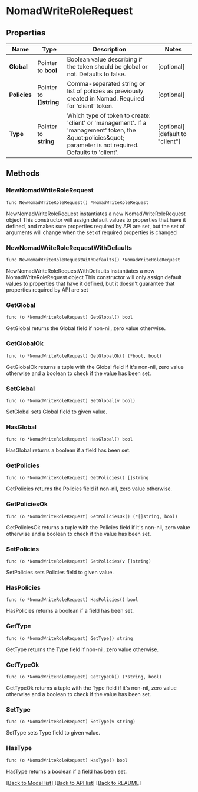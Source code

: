 # NomadWriteRoleRequest


## Properties

Name | Type | Description | Notes
------------ | ------------- | ------------- | -------------
**Global** | Pointer to **bool** | Boolean value describing if the token should be global or not. Defaults to false. | [optional] 
**Policies** | Pointer to **[]string** | Comma-separated string or list of policies as previously created in Nomad. Required for &#x27;client&#x27; token. | [optional] 
**Type** | Pointer to **string** | Which type of token to create: &#x27;client&#x27; or &#x27;management&#x27;. If a &#x27;management&#x27; token, the \&quot;policies\&quot; parameter is not required. Defaults to &#x27;client&#x27;. | [optional] [default to "client"]



## Methods


### NewNomadWriteRoleRequest

`func NewNomadWriteRoleRequest() *NomadWriteRoleRequest`

NewNomadWriteRoleRequest instantiates a new NomadWriteRoleRequest object
This constructor will assign default values to properties that have it defined,
and makes sure properties required by API are set, but the set of arguments
will change when the set of required properties is changed

### NewNomadWriteRoleRequestWithDefaults

`func NewNomadWriteRoleRequestWithDefaults() *NomadWriteRoleRequest`

NewNomadWriteRoleRequestWithDefaults instantiates a new NomadWriteRoleRequest object
This constructor will only assign default values to properties that have it defined,
but it doesn't guarantee that properties required by API are set


### GetGlobal

`func (o *NomadWriteRoleRequest) GetGlobal() bool`

GetGlobal returns the Global field if non-nil, zero value otherwise.

### GetGlobalOk

`func (o *NomadWriteRoleRequest) GetGlobalOk() (*bool, bool)`

GetGlobalOk returns a tuple with the Global field if it's non-nil, zero value otherwise
and a boolean to check if the value has been set.

### SetGlobal

`func (o *NomadWriteRoleRequest) SetGlobal(v bool)`

SetGlobal sets Global field to given value.


### HasGlobal

`func (o *NomadWriteRoleRequest) HasGlobal() bool`

HasGlobal returns a boolean if a field has been set.




### GetPolicies

`func (o *NomadWriteRoleRequest) GetPolicies() []string`

GetPolicies returns the Policies field if non-nil, zero value otherwise.

### GetPoliciesOk

`func (o *NomadWriteRoleRequest) GetPoliciesOk() (*[]string, bool)`

GetPoliciesOk returns a tuple with the Policies field if it's non-nil, zero value otherwise
and a boolean to check if the value has been set.

### SetPolicies

`func (o *NomadWriteRoleRequest) SetPolicies(v []string)`

SetPolicies sets Policies field to given value.


### HasPolicies

`func (o *NomadWriteRoleRequest) HasPolicies() bool`

HasPolicies returns a boolean if a field has been set.




### GetType

`func (o *NomadWriteRoleRequest) GetType() string`

GetType returns the Type field if non-nil, zero value otherwise.

### GetTypeOk

`func (o *NomadWriteRoleRequest) GetTypeOk() (*string, bool)`

GetTypeOk returns a tuple with the Type field if it's non-nil, zero value otherwise
and a boolean to check if the value has been set.

### SetType

`func (o *NomadWriteRoleRequest) SetType(v string)`

SetType sets Type field to given value.


### HasType

`func (o *NomadWriteRoleRequest) HasType() bool`

HasType returns a boolean if a field has been set.









[[Back to Model list]](../README.md#documentation-for-models) [[Back to API list]](../README.md#documentation-for-api-endpoints) [[Back to README]](../README.md)


